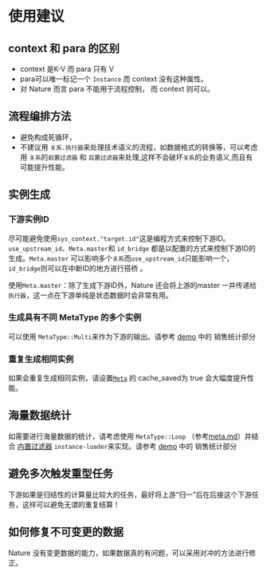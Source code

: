 # 使用建议

## context 和 para 的区别
  - context 是K-V 而 para 只有 V
  - para可以唯一标记一个 `Instance` 而 context 没有这种属性。
  - 对 Nature 而言 para 不能用于流程控制， 而 context 则可以。

## 流程编排方法

- 避免构成死循环，
- 不建议用 `关系.执行器`来处理技术语义的流程，如数据格式的转换等，可以考虑用 `关系`的`前置过滤器` 和 `后置过滤器`来处理,这样不会破坏`关系`的业务语义,而且有可能提升性能。

## 实例生成

### 下游实例ID

尽可能避免使用`sys_context."target.id"`这是编程方式来控制下游ID。`use_upstream_id`、`Meta.master`和 `id_bridge` 都是以配置的方式来控制下游ID的生成。`Meta.master` 可以影响多个`关系`而`use_upstream_id`只能影响一个，`id_bridge`则可以在中断ID的地方进行搭桥 。

使用`Meta.master`：除了生成下游ID外，Nature 还会将上游的master 一并传递给`执行器`，这一点在下游单纯是状态数据时会非常有用。

### 生成具有不同 MetaType 的多个实例

可以使用 `MetaType::Multi`来作为下游的输出。请参考 [demo](../../../nature-demo/README.md) 中的 销售统计部分

### 重复生成相同实例

如果会重复生成相同实例，请设置[`Meta`](meta.md) 的 cache_saved为 true  会大幅度提升性能。

## 海量数据统计

如需要进行海量数据的统计，请考虑使用 `MetaType::Loop` （参考[meta.md](meta.md)）并结合 [内置过滤器](built-in.md) `instance-loader`来实现。请参考 [demo](../../../nature-demo/README.md) 中的 销售统计部分

## 避免多次触发重型任务

下游如果是归结性的计算量比较大的任务，最好将上游“归一”后在后接这个下游任务，这样可以避免无谓的重复结算！

## 如何修复不可变更的数据

Nature 没有变更数据的能力，如果数据真的有问题，可以采用对冲的方法进行修正。

